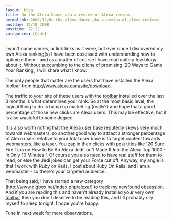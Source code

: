 ```yaml
---
layout: blog
title: Do the Alexa Dance aka a review of Alexa reviews
permalink: 2008/12/do-the-alexa-dance-aka-a-review-of-alexa-reviews
postday: 12/10 2008
posttime: 22_22
categories: [Code]
---
```


<p>I won&#039;t name names, or link links as it were, but ever since I discovered my own Alexa ranking(s) I have been obsessed with understanding how to optimize them - and as a matter of course I have read quite a few blogs about it. Without succumbing to the cliche of promising &#039;20 Ways to Game Your Ranking&#039;, I will share what I know.</p>
<p>The only people that matter are the users that have installed the Alexa toolbar from <a href="http://www.alexa.com/site/download">http://www.alexa.com/site/download</a>.</p>
<p>The traffic to your site of these users with the <a href="http://www.alexa.com/site/download">toolbar</a> installed over the last 3 months is what determines your rank. So at the most basic level, the logical thing to do is bump up marketing (really?) and hope that a good percentage of those new clicks are Alexa users. This may be effective, but it is also wasteful to some degree.</p>
<p>It is also worth noting that the Alexa user base reputedly skews very much towards webmasters, so another good way to attract a stronger percentage of Alexa users relative to your total user base is to target content towards webmasters, like a laser. You zap in their clicks with post titles like &#039;20 Sure Fire Tips on How to Be An Alexa Jedi&#039; or &#039;I Made It Into the Alexa Top 1000 - In Only 10 Minutes!&#039;. Of course you also need to have real stuff for them to read, or else the Jedi jokes can get your Force cut off. Anyway, my angle is that I work with Ruby on Rails, I post about Ruby On Rails, and I am a webmaster - so there&#039;s your targeted audience. </p>
<p>That being said, I have started a new category (<a href="http://www.digbox.net/index.php/alexa/" title="http://www.digbox.net/index.php/alexa/">http://www.digbox.net/index.php/alexa/</a>) to track my newfound obsession. And if you are reading this and haven&#039;t already installed your very own <a href="http://www.alexa.com/site/download">toolbar</a> then you don&#039;t deserve to be reading this, and I&#039;ll probably cry myself to sleep tonight. I hope you&#039;re happy.</p>
<p>Tune in next week for more observations.</p>
